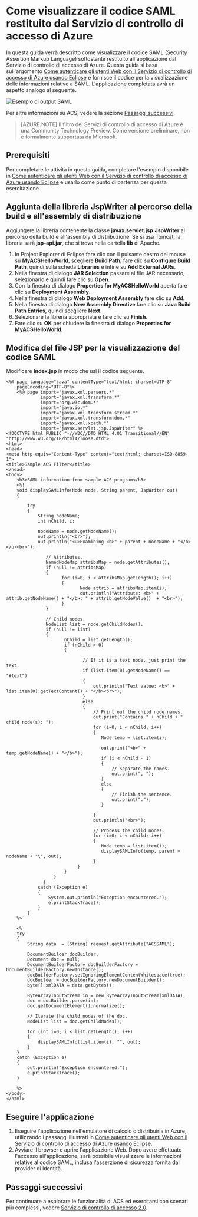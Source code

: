 <properties
    pageTitle="Visualizzare il codice SAML restituito dal Servizio di controllo di accesso (Java)"
    description="Informazioni su come visualizzare il codice SAML restituito dal Servizio di controllo di accesso nelle applicazioni Java ospitate in Azure."
	services="active-directory" 
    documentationCenter="java"
    authors="rmcmurray"
    manager="wpickett"
    editor="" />

<tags
    ms.service="active-directory"
    ms.workload="identity"
    ms.tgt_pltfrm="na"
    ms.devlang="Java"
    ms.topic="article"
    ms.date="08/11/2016" 
    ms.author="robmcm" />  

# Come visualizzare il codice SAML restituito dal Servizio di controllo di accesso di Azure

In questa guida verrà descritto come visualizzare il codice SAML (Security Assertion Markup Language) sottostante restituito all'applicazione dal Servizio di controllo di accesso di Azure. Questa guida si basa sull'argomento [Come autenticare gli utenti Web con il Servizio di controllo di accesso di Azure usando Eclipse][] e fornisce il codice per la visualizzazione delle informazioni relative a SAML. L'applicazione completata avrà un aspetto analogo al seguente.

![Esempio di output SAML][saml_output]

Per altre informazioni su ACS, vedere la sezione [Passaggi successivi](#next_steps).

> [AZURE.NOTE]
Il filtro dei Servizi di controllo di accesso di Azure è una Community Technology Preview. Come versione preliminare, non è formalmente supportata da Microsoft.

## Prerequisiti

Per completare le attività in questa guida, completare l'esempio disponibile in [Come autenticare gli utenti Web con il Servizio di controllo di accesso di Azure usando Eclipse][] e usarlo come punto di partenza per questa esercitazione.

## Aggiunta della libreria JspWriter al percorso della build e all'assembly di distribuzione

Aggiungere la libreria contenente la classe **javax.servlet.jsp.JspWriter** al percorso della build e all'assembly di distribuzione. Se si usa Tomcat, la libreria sarà **jsp-api.jar**, che si trova nella cartella **lib** di Apache.

1. In Project Explorer di Eclipse fare clic con il pulsante destro del mouse su **MyACSHelloWorld**, scegliere **Build Path**, fare clic su **Configure Build Path**, quindi sulla scheda **Libraries** e infine su **Add External JARs**.
2. Nella finestra di dialogo **JAR Selection** passare al file JAR necessario, selezionarlo e quindi fare clic su **Open**.
3. Con la finestra di dialogo **Properties for MyACSHelloWorld** aperta fare clic su **Deployment Assembly**.
4. Nella finestra di dialogo **Web Deployment Assembly** fare clic su **Add**.
5. Nella finestra di dialogo **New Assembly Directive** fare clic su **Java Build Path Entries**, quindi scegliere **Next**.
6. Selezionare la libreria appropriata e fare clic su **Finish**.
7. Fare clic su **OK** per chiudere la finestra di dialogo **Properties for MyACSHelloWorld**.

## Modifica del file JSP per la visualizzazione del codice SAML

Modificare **index.jsp** in modo che usi il codice seguente.

	<%@ page language="java" contentType="text/html; charset=UTF-8"
	    pageEncoding="UTF-8"%>
	    <%@ page import="javax.xml.parsers.*"
	             import="javax.xml.transform.*"
	             import="org.w3c.dom.*"
	             import="java.io.*"
	             import="javax.xml.transform.stream.*"
	             import="javax.xml.transform.dom.*"
	             import="javax.xml.xpath.*"
	             import="javax.servlet.jsp.JspWriter" %>
	<!DOCTYPE html PUBLIC "-//W3C//DTD HTML 4.01 Transitional//EN" "http://www.w3.org/TR/html4/loose.dtd">
	<html>
	<head>
	<meta http-equiv="Content-Type" content="text/html; charset=ISO-8859-1">
	<title>Sample ACS Filter</title>
	</head>
	<body>
		<h3>SAML information from sample ACS program</h3>
		<%!
	    void displaySAMLInfo(Node node, String parent, JspWriter out)
	    {
	    
		    try
		    {
				String nodeName;
			    int nChild, i;
			    
			    nodeName = node.getNodeName();
			    out.println("<br>");
			    out.println("<u>Examining <b>" + parent + nodeName + "</b></u><br>");
			       
			       // Attributes.
			       NamedNodeMap attribsMap = node.getAttributes();
			       if (null != attribsMap)
			       {
	                     for (i=0; i < attribsMap.getLength(); i++)
	                     {
	                            Node attrib = attribsMap.item(i);
	                            out.println("Attribute: <b>" + attrib.getNodeName() + "</b>: " + attrib.getNodeValue()  + "<br>");
	                     }
			       }
			       
			       // Child nodes.
			       NodeList list = node.getChildNodes();
			       if (null != list)
	 		       {
			              nChild = list.getLength();
			              if (nChild > 0)
			              {                    
	
				                 // If it is a text node, just print the text.
				                 if (list.item(0).getNodeName() == "#text")
				                 {
	                                 out.println("Text value: <b>" + list.item(0).getTextContent() + "</b><br>");
				                 }
				                 else
				                 {
				                	 // Print out the child node names.
				                	 out.print("Contains " + nChild + " child node(s): ");   
		   		                     for (i=0; i < nChild; i++)
				                     {
					                    Node temp = list.item(i);
					                    
					                    out.print("<b>" + temp.getNodeName() + "</b>");
					                    if (i < nChild - 1)
					                    {
					                    	// Separate the names.
					                    	out.print(", ");
					                    }
					                    else
					                    {
					                    	// Finish the sentence.
					                    	out.print(".");
					                    }
					                    	
				                     }
					                 out.println("<br>");
					                 
					                 // Process the child nodes.
					                 for (i=0; i < nChild; i++)
				                     {
					                    Node temp = list.item(i);
					                    displaySAMLInfo(temp, parent + nodeName + "\", out);
				                     }
				               }
			              }
			          }
			      }
			    catch (Exception e)
			    {
			    	System.out.println("Exception encountered.");
			    	e.printStackTrace();	    	
			    }
		    }
	    %>
	
	    <%
	    try 
	    {
		    String data  = (String) request.getAttribute("ACSSAML");
		    
		    DocumentBuilder docBuilder;
			Document doc = null;
			DocumentBuilderFactory docBuilderFactory = DocumentBuilderFactory.newInstance();
			docBuilderFactory.setIgnoringElementContentWhitespace(true);
			docBuilder = docBuilderFactory.newDocumentBuilder();
			byte[] xmlDATA = data.getBytes();
			
			ByteArrayInputStream in = new ByteArrayInputStream(xmlDATA); 
			doc = docBuilder.parse(in);
			doc.getDocumentElement().normalize();
			
			// Iterate the child nodes of the doc.
	        NodeList list = doc.getChildNodes();
	
	        for (int i=0; i < list.getLength(); i++)
	        {
	        	displaySAMLInfo(list.item(i), "", out);
	        }
		}
	    catch (Exception e) 
	    {
	    	out.println("Exception encountered.");
	    	e.printStackTrace();
		}
	    
	    %>
	</body>
	</html>

## Eseguire l'applicazione

1. Eseguire l'applicazione nell'emulatore di calcolo o distribuirla in Azure, utilizzando i passaggi illustrati in [Come autenticare gli utenti Web con il Servizio di controllo di accesso di Azure usando Eclipse][].
2. Avviare il browser e aprire l'applicazione Web. Dopo avere effettuato l'accesso all'applicazione, sarà possibile visualizzare le informazioni relative al codice SAML, inclusa l'asserzione di sicurezza fornita dal provider di identità.

## Passaggi successivi

Per continuare a esplorare le funzionalità di ACS ed esercitarsi con scenari più complessi, vedere [Servizio di controllo di accesso 2.0][].

[Prerequisites]: #pre
[Modify the JSP file to display SAML]: #modify_jsp
[Add the JspWriter library to your build path and deployment assembly]: #add_library
[Run the application]: #run_application
[Next steps]: #next_steps
[Servizio di controllo di accesso 2.0]: http://go.microsoft.com/fwlink/?LinkID=212360
[Come autenticare gli utenti Web con il Servizio di controllo di accesso di Azure usando Eclipse]: ../active-directory-java-authenticate-users-access-control-eclipse
[saml_output]: ./media/active-directory-java-view-saml-returned-by-access-control/SAML_Output.png
 

<!---HONumber=AcomDC_0817_2016-->